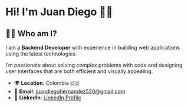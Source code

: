 # **Hi! I'm Juan Diego** 👨‍💻

## 🙋‍♂️ **Who am I?**

I am a **Backend Developer** with experience in building web applications using the latest technologies.

I’m passionate about solving complex problems with code and designing user interfaces that are both efficient and visually appealing.

- 🌍 **Location**: Colombia 🇨🇴 
- 📧 **Email**: [juandiegohernandez520@gmail.com](mailto:juandiegohernandez520@gmail.com)
- 💼 **LinkedIn**: [LinkedIn Profile](https://linkedin.com/in/juandiegohernandezg/)
